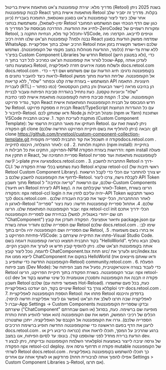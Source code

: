מדריך מלא: יצירת קומפוננטת צ'אט מותאמת אישית בריטול (Retool)
בשנת 2025 ניתן לבנות קומפוננטות React מותאמות אישית בתוך Retool בקלות. מדריך זה יסביר שלב אחר שלב כיצד ליצור קומפוננטת צ'אט בסגנון וואטסאפ, התומכת בעברית (כיוון ימין-לשמאל), ומשתמשת בנתוני Retool כגון שם הדף הנוכחי ושם המשתמש המחובר לתייג את ההודעות. ההדרכה מבוססת על המדריך מ-ZeroCodez ומקורות רשמיים של Retool, ותכלול קוד מלא, הנחיות התקנה ב-VSCode, וטיפים לדיבאג.
הקדמה: מה נבנה ולמה?
קומפוננטת הצ'אט שלנו תהיה רכיב React שמדמה ממשק הודעות בסגנון WhatsApp. הרכיב ישולב בתוך אפליקציית Retool שלכם ויאפשר תקשורת בזמן אמת ללא שרת צד-שרת (כלומר, ההודעות מנוהלות במצב מקומי של הקומפוננטה). נשתמש בפיצ'ר Custom Component Libraries החדש של Retool (ולא במנגנון הישן), כדי שנוכל לגרור את קומפוננטת הצ'אט כמרכיב לכל דבר בתוך ה-App, לעדכן אותה באמצעות נתוני Retool, ולשלוח ממנה אירועים חזרה לאפליקציה​
docs.retool.com
​
docs.retool.com
. בקומפוננטה נדגים:
תיוג הודעות עם שם משתמש ושם דף – כדי לראות כיצד להעביר נתונים מ-Retool אל הקומפוננטה.
שליחת הודעות מתוך ממשק המשתמש – בעזרת שדה קלט וכפתור "שלח", ללא קריאות API חיצוניות.
התאמה לעברית (RTL) – הן בהיבט מראה (יישור הבועות) והן בתוכן הטקסטואלי (כמו כפתור "שלח" וכיווניות טקסט).
כעת נתחיל בהגדרת סביבת הפיתוח ונעבור לבניית הקומפוננטה.
שלב 1: הקמת סביבת פיתוח לקומפוננטה מותאמת אישית
לפני כתיבת הקוד, נגדיר פרויקט React חדש המבוסס על תבנית הקומפוננטות המותאמות אישית של Retool. תבנית זו מספקת פרויקט React/TypeScript עם כל ההגדרות הנחוצות לחיבור ל-Retool. ודאו שמותקן לכם Node.js ומנהל חבילות (npm או Yarn) ושתוכנת VSCode מותקנת לעריכת הקוד. 1. שיבוט התבנית (Custom Component Template): העתיקו את מאגר התבנית הרשמי של Retool. ניתן לעשות זאת עם הפקודה git clone הבאה (ניתן להחליף את <folder-name> בשם תיקיית הפרויקט החדשה שלכם):
git clone https://github.com/tryretool/custom-component-collection-template.git <folder-name>
פקודה זו תשכפל את קוד התבנית לספרייה מקומית​
docs.retool.com
. לאחר ההצלחה, היכנסו לתיקייה: cd <folder-name>. 2. התקנת תלותות (npm install): בתיקיית הפרויקט, התקינו את כל חבילות ה-NPM הדרושות בעזרת הפקודה:
npm install
פעולה זו תתקין את React, ספריית התמיכה של Retool לקומפוננטות מותאמות ועוד ספריות שהテンplate מגיעה איתן​
docs.retool.com
. 3. התחברות לחשבון Retool דרך ה-CLI: כעת נשתמש בכלי שורת הפקודה של Retool שנקרא retool-ccl (ראשי תיבות של Retool Custom Component Library). יש צורך להתחבר עם הכלי כדי לקבל הרשאות לדחוף את הקומפוננטה לחשבון שלכם ב-Retool. לקבלת גישה, צרכו ליצור API Token מתוך חשבון Retool שלכם, עם הרשאות "קריאה וכתיבה" ל-Custom Components (ראו תיעוד Retool ליצירת API key). לאחר שקיבלתם את ה-Token, הריצו בשורת הפקודה:
npx retool-ccl login
יהיה עליכם להזין את ה-API Token כאשר תתבקשו לכך​
docs.retool.com
. לאחר ההתחברות, הכלי יקשר את סביבת העבודה שלכם לארגון ה-Retool שלכם. 4. אתחול ספריית קומפוננטות חדשה: כעת ניצור "ספרייה" עבור הקומפוננטה המותאמת שלנו. הריצו:
npx retool-ccl init
הכלי ידריך אתכם בבחירת שם לספריית הקומפוננטה (תנו שם ייחודי באנגלית, למשל "ChatComponent") ותיאור אופציונלי. הפקודה תעדכן את קובץ package.json עם שם הספרייה שלכם ותגדיר אותה בשרת Retool שלכם​
docs.retool.com
. שימו לב: שם הספרייה ושם הקומפוננטה יהיו גלויים בתוך Retool, אז בחרו בשם משמעותי. 5. פתיחת הפרויקט ב-VSCode: פתחו את התיקייה שיצרתם ב-Visual Studio Code. בקוד התבנית תמצאו כנראה קומפוננטת דוגמה בשם "HelloWorld". בשלב הבא נחליף אותה בקומפוננטת הצ'אט שלנו. ניתן להוסיף קובץ חדש או לערוך את הקובץ הקיים. לדוגמה, נוכל ליצור קובץ ChatComponent.tsx תחת src/ ולערוך את src/index.tsx לייצא ממנו את ChatComponent במקום את HelloWorld (ודאו שאתם מייצאים את הקומפוננטה החדשה כדי שתופיע ב-Retool)​
community.retool.com
. 6. הפעלת מצב פיתוח (Dev Mode): כדי לעבוד בצורה אינטראקטיבית, נפעיל את מצב הפיתוח של Retool עבור הקומפוננטה. בשורת הפקודה בתוך תיקיית הפרויקט, הריצו:
npx retool-ccl dev
פקודה זו תבנה את הקומפוננטה ותסנכרן אוטומטית כל שינוי שתעשו בקוד אל חשבון Retool שלכם (מאפשר פיתוח עם Hot-Reload). כעת, בכל פעם שתשמרו שינויים בקוד, הם יעודכנו באפליקציית Retool ללא צורך בדploi ידני​
docs.retool.com
. 7. הוספת הקומפוננטה לאפליקציית Retool: פתחו את Retool בדפדפן והיכנסו לאפליקציה שבה תרצו לשלב את הצ'אט (אפשר גם ליצור אפליקציה חדשה לניסוי). עברו ל-App Settings -> Custom Components ובדקו שספריית הקומפוננטות שיצרתם ("ChatComponent" או השם שבחרתם) מופיעה שם ברשימה. כעת, בסרגל הכלים של רכיבי הממשק, חפשו את שם הקומפוננטה (הוא אמור להופיע תחת כותרת הספרייה שלכם). גררו את הקומפוננטה אל הקנבס של האפליקציה. ייתכן שתצטרכו לרענן את הדף בפעם הראשונה כדי שהקומפוננטה החדשה תופיע ברשימת הרכיבים​
docs.retool.com
. ברגע שהרכיב על המסך, תוכלו לראות אותו (כנראה כריבוע ריק או הודעת ברירת מחדל לפני שהוספנו קוד).
בונוס: עד לסיום הפיתוח, אנו במצב dev. לאחר השלמת הקומפוננטה ובדיקתה, ניתן לבצע דploi של גרסה יציבה לייצור באמצעות הפקודה npx retool-ccl deploy. פקודה זו תדחוף גרסה אימ mutable של הקומפוננטה לשרתי Retool​
docs.retool.com
. כך תוכלו להשתמש בקומפוננטה באפליקציות פרודקשן או לשתף אותה עם אחרים (אפילו להפוך אותה לציבורית תחת Settings > Custom Component Libraries ב-Retool, אם תרצו).
